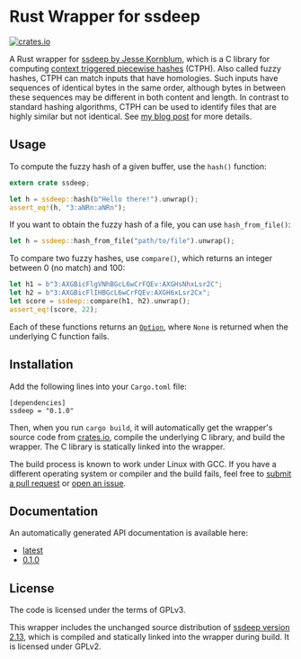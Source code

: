 Rust Wrapper for ssdeep
=======================

[![crates.io](https://img.shields.io/crates/v/ssdeep.svg)](https://crates.io/crates/ssdeep)

A Rust wrapper for [ssdeep by Jesse Kornblum](http://ssdeep.sourceforge.net/),
which is a C library for computing [context triggered piecewise
hashes](http://dfrws.org/2006/proceedings/12-Kornblum.pdf) (CTPH). Also called
fuzzy hashes, CTPH can match inputs that have homologies. Such inputs have
sequences of identical bytes in the same order, although bytes in between these
sequences may be different in both content and length. In contrast to standard
hashing algorithms, CTPH can be used to identify files that are highly similar
but not identical. See [my blog
post](https://blog.petrzemek.net/2016/11/01/computing-context-triggered-piecewise-hashes-in-rust/)
for more details.

Usage
-----

To compute the fuzzy hash of a given buffer, use the `hash()` function:

```rust
extern crate ssdeep;

let h = ssdeep::hash(b"Hello there!").unwrap();
assert_eq!(h, "3:aNRn:aNRn");
```

If you want to obtain the fuzzy hash of a file, you can use `hash_from_file()`:

```rust
let h = ssdeep::hash_from_file("path/to/file").unwrap();
```

To compare two fuzzy hashes, use `compare()`, which returns an integer between
0 (no match) and 100:

```rust
let h1 = b"3:AXGBicFlgVNhBGcL6wCrFQEv:AXGHsNhxLsr2C";
let h2 = b"3:AXGBicFlIHBGcL6wCrFQEv:AXGH6xLsr2Cx";
let score = ssdeep::compare(h1, h2).unwrap();
assert_eq!(score, 22);
```

Each of these functions returns an
[`Option`](https://doc.rust-lang.org/std/option/enum.Option.html), where `None`
is returned when the underlying C function fails.

Installation
------------

Add the following lines into your `Cargo.toml` file:

```
[dependencies]
ssdeep = "0.1.0"
```

Then, when you run `cargo build`, it will automatically get the wrapper's
source code from [crates.io](https://crates.io/), compile the underlying C
library, and build the wrapper. The C library is statically linked into the
wrapper.

The build process is known to work under Linux with GCC. If you have a
different operating system or compiler and the build fails, feel free to
[submit a pull request](https://github.com/s3rvac/ssdeep-rs/pulls) or [open an
issue](https://github.com/s3rvac/ssdeep-rs/issues).

Documentation
-------------

An automatically generated API documentation is available here:

* [latest](https://docs.rs/ssdeep/)
* [0.1.0](https://docs.rs/ssdeep/0.1.0/ssdeep/)

License
-------

The code is licensed under the terms of GPLv3.

This wrapper includes the unchanged source distribution of [ssdeep version
2.13](http://ssdeep.sourceforge.net/changes.txt), which is compiled and
statically linked into the wrapper during build. It is licensed under GPLv2.
